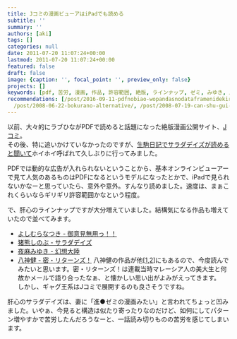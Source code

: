 ```yaml
---
title: Jコミの漫画ビューアはiPadでも読める
subtitle: ''
summary: ''
authors: [aki]
tags: []
categories: null
date: 2011-07-20 11:07:24+00:00
lastmod: 2011-07-20 11:07:24+00:00
featured: false
draft: false
image: {caption: '', focal_point: '', preview_only: false}
projects: []
keywords: [pdf, 苦労, 漫画, 作品, 許容範囲, 絶版, ラインナップ, ゼミ, みゆき, 広告]
recommendations: [/post/2016-09-11-pdfnobiao-wopandasnodataframenidekiru-tabula-py-zuo-tuta/,
  /post/2008-06-22-bokurano-alternative/, /post/2008-07-19-can-shu-gui-tou-mo-hong/]
---
```

以前、大々的にラブひながPDFで読めると話題になった絶版漫画公開サイト、[Jコミ](http://www.j-comi.jp/)。  
その後、特に追いかけていなかったのですが、[生駒日記でサラダデイズが読めると聞いて](http://d.hatena.ne.jp/mamoruk/20110717/p1)ホイホイ呼ばれて久しぶりに行ってみました。

PDFでは動的な広告が入れられないということから、基本オンラインビューアーで見て人気のあるものはPDFになるというモデルになったとかで、iPadで見られないかなーと思っていたら、意外や意外。すんなり読めました。速度は、まぁこれくらいならギリギリ許容範囲かなという程度。

で、肝心のラインナップですが大分増えていました。結構気になる作品も増えていたので並べてみます。

- [よしむらなつき - 御意見無用っ！！](http://www.j-comi.jp/book/comic/3871)
- [猪熊しのぶ - サラダデイズ](http://www.j-comi.jp/book/comic/4011)
- [夜麻みゆき - 幻想大陸](http://www.j-comi.jp/book/comic/4051)
- [八神健 - 密・リターンズ！](http://www.j-comi.jp/book/comic/3441)
八神健の作品が他[[1](http://www.j-comi.jp/book/comic/3851),[2](http://www.j-comi.jp/book/comic/3861)]にもあるので、今度読んでみたいと思います。密・リターンズ！は連載当時マレーシア人の美大生と何故かメールで語り合ったなぁ、と懐かしい思い出がよみがえってきます。  
しかし、ギャグ王系はJコミで展開するのも良さそうですね。

肝心のサラダデイズは、妻に「進●ゼミの漫画みたい」と言われてちょっと凹みました。いやぁ、今見ると構造は似たり寄ったりなのだけど、如何にしてパターン増やすかで苦労したんだろうなーと、一話読み切りものの苦労を感じてしまいます。


